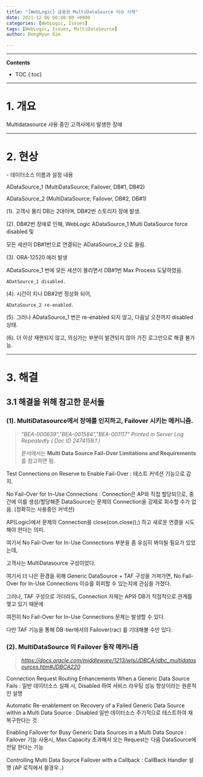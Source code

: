 ```yaml
---
title: "[WebLogic] 금융권 MultiDataSource 이슈 사례"
date: 2021-12-06 00:00:00 +0900
categories: [WebLogic, Issues]
tags: [WebLogic, Issues, MultiDataSource]
author: DongHyun Kim

---
```


---
**Contents**
* TOC
{:toc}
---

# 1. 개요

Multidatasource 사용 중인 고객사에서 발생한 장애



---

# 2. 현상

\- 데이터소스 이름과 설정 내용

ADataSource_1 (MultiDataSource; Failover, DB#1, DB#2)

ADataSource_2 (MultiDataSource; Failover, DB#2, DB#1)



(1). 고객사 물리 DB는 2대이며, DB#2번 스토리지 장애 발생.

(2). DB#2번 장애로 인해, WebLogic ADataSource_1 Multi DataSource force disabled 및

모든 세션이 DB#1번으로 연결되는 ADataSource_2 으로 쏠림.



(3). ORA-12520 에러 발생

ADataSource_1 번에 모든 세션이 몰리면서 DB#1번 Max Process 도달하였음.

```
ADatSource_1 disabled.
```





(4). 시간이 지나 DB#2번 정상화 되어,

```
ADataSource_2 re-enabled.
```



(5). 그러나 ADataSource_1 번은 re-enabled 되지 않고, 다음날 오전까지 disabled 상태.

(6). 더 이상 재현되지 않고, 의심가는 부분이 발견되지 않아 가진 로그만으로 해결 불가능.



---

# 3. 해결

## 3.1 해결을 위해 참고한 문서들

### (1). MultiDatasource에서 장애를 인지하고, Failover 시키는 메커니즘.

> _"BEA-000639","BEA-001584","BEA-001117" Printed in Server Log Repeatedly ( Doc ID 2474159.1 )_
>
> 문서에서는 **Multi Data Source Fail-Over Limitations and Requirements** 를 참고하면 됨.



Test Connections on Reserve to Enable Fail-Over : 테스트 커넥션 기능으로 감지.

No Fail-Over for In-Use Connections : Connection은 AP와 직접 할당되므로, 중간에 이를 생성/할당해준 DataSource는 문제의 Connection을 강제로 회수할 수가 없음. (정확히는 사용중인 커넥션)

AP(Logic)에서 문제의 Connection을 close(con.close();) 하고 새로운 연결을 시도해야 한다는 의미.



여기서 No Fail-Over for In-Use Connections 부분을 좀 유심히 봐야될 필요가 있었는데,

고객사는 MultiDatasource 구성이었다.

여기서 더 나은 환경을 위해 Generic DataSource + TAF 구성을 가져가면, No Fail-Over for In-Use Connections 이슈를 회피할 수 있는지에 관심을 가졌다.



그러나, TAF 구성으로 가더라도, Connection 자체는 AP와 DB가 직접적으로 관계를 맺고 있기 때문에

여전히 No Fail-Over for In-Use Connections 문제는 발생할 수 있다.

다만 TAF 기능을 통해 DB-tier에서의 Failover(rac) 를 기대해볼 수만 있다.



### (2). MultiDataSource 의 Failover 동작 메커니즘

> _<https://docs.oracle.com/middleware/1213/wls/JDBCA/jdbc_multidatasources.htm#JDBCA220>_

Connection Request Routing Enhancements When a Generic Data Source Fails : 일반 데이터소스 실패 시, Disabled 하여 서비스 라우팅 성능 향상이라는 원론적인 설명

Automatic Re-enablement on Recovery of a Failed Generic Data Source within a Multi Data Source : Disabled 일반 데이터소스 주기적으로 테스트하여 재복구한다는 것

Enabling Failover for Busy Generic Data Sources in a Multi Data Source : Failover 기능 사용시, Max Capacity 초과해서 오는 Request는 다음 DataSource에 전달 한다는 기능

Controlling Multi Data Source Failover with a Callback : CallBack Handler 설명 (AP 로직에서 쓸경우..)
